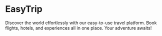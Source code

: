 # EasyTrip
Discover the world effortlessly with our easy-to-use travel platform. Book flights, hotels, and experiences all in one place. Your adventure awaits!

